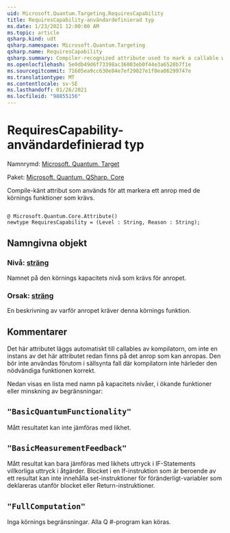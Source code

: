 ```yaml
---
uid: Microsoft.Quantum.Targeting.RequiresCapability
title: RequiresCapability-användardefinierad typ
ms.date: 1/23/2021 12:00:00 AM
ms.topic: article
qsharp.kind: udt
qsharp.namespace: Microsoft.Quantum.Targeting
qsharp.name: RequiresCapability
qsharp.summary: Compiler-recognized attribute used to mark a callable with the runtime capabilities it requires.
ms.openlocfilehash: 5e0db49d6f73398ac36003eb0f44e3a6520b7f1e
ms.sourcegitcommit: 71605ea9cc630e84e7ef29027e1f0ea06299747e
ms.translationtype: MT
ms.contentlocale: sv-SE
ms.lasthandoff: 01/26/2021
ms.locfileid: "98855156"
---
```

# <a name="requirescapability-user-defined-type"></a>RequiresCapability-användardefinierad typ

Namnrymd: [Microsoft. Quantum. Target](xref:Microsoft.Quantum.Targeting)

Paket: [Microsoft. Quantum. QSharp. Core](https://nuget.org/packages/Microsoft.Quantum.QSharp.Core)


Compile-känt attribut som används för att markera ett anrop med de körnings funktioner som krävs.

```qsharp

@ Microsoft.Quantum.Core.Attribute()
newtype RequiresCapability = (Level : String, Reason : String);
```



## <a name="named-items"></a>Namngivna objekt

### <a name="level--string"></a>Nivå: [sträng](xref:microsoft.quantum.lang-ref.string)

Namnet på den körnings kapacitets nivå som krävs för anropet.
### <a name="reason--string"></a>Orsak: [sträng](xref:microsoft.quantum.lang-ref.string)

En beskrivning av varför anropet kräver denna körnings funktion.

## <a name="remarks"></a>Kommentarer

Det här attributet läggs automatiskt till callables av kompilatorn, om inte en instans av det här attributet redan finns på det anrop som kan anropas. Den bör inte användas förutom i sällsynta fall där kompilatorn inte härleder den nödvändiga funktionen korrekt.

Nedan visas en lista med namn på kapacitets nivåer, i ökande funktioner eller minskning av begränsningar:

## `"BasicQuantumFunctionality"`

Mått resultatet kan inte jämföras med likhet.

## `"BasicMeasurementFeedback"`

Mått resultat kan bara jämföras med likhets uttryck i IF-Statements villkorliga uttryck i åtgärder. Blocket i en If-instruktion som är beroende av ett resultat kan inte innehålla set-instruktioner för föränderligt-variabler som deklareras utanför blocket eller Return-instruktioner.

## `"FullComputation"`

Inga körnings begränsningar. Alla Q #-program kan köras.